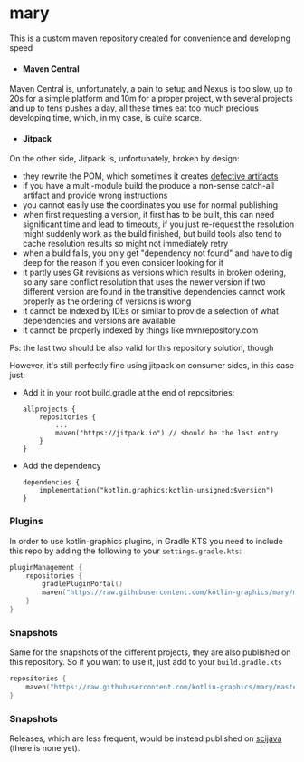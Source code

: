 # mary

This is a custom maven repository created for convenience and developing speed 
- #### Maven Central

Maven Central is, unfortunately, a pain to setup and Nexus is too slow, up to 20s for a simple platform
and 10m for a proper project, with several projects and up to tens pushes a day, all these times eat too much precious
developing time, which, in my case, is quite scarce.

- #### Jitpack

On the other side, Jitpack is, unfortunately, broken by design:
- they rewrite the POM, which sometimes it creates [defective artifacts](https://github.com/jitpack/jitpack.io/issues/4476)
- if you have a multi-module build the produce a non-sense catch-all artifact and provide wrong instructions
- you cannot easily use the coordinates you use for normal publishing
- when first requesting a version, it first has to be built, this can need significant time and lead to timeouts, 
  if you just re-request the resolution might suddenly work as the build finished, but build tools also tend to cache 
  resolution results so might not immediately retry
- when a build fails, you only get "dependency not found" and have to dig deep for the reason if you even consider looking for it
- it partly uses Git revisions as versions which results in broken odering, so any sane conflict resolution that uses the newer version if two different version are found in the transitive dependencies cannot work properly as the ordering of versions is wrong
- it cannot be indexed by IDEs or similar to provide a selection of what dependencies and versions are available
- it cannot be properly indexed by things like mvnrepository.com 
  
Ps: the last two should be also valid for this repository solution, though

However, it's still perfectly fine using jitpack on consumer sides, in this case just:

- Add it in your root build.gradle at the end of repositories:

      allprojects {
          repositories {
              ...
              maven("https://jitpack.io") // should be the last entry
          }
      }

- Add the dependency

      dependencies {
          implementation("kotlin.graphics:kotlin-unsigned:$version")
      }

### Plugins

In order to use kotlin-graphics plugins, in Gradle KTS you need to include this repo by adding the following to your `settings.gradle.kts`:

```kotlin
pluginManagement {
    repositories {
        gradlePluginPortal()
        maven("https://raw.githubusercontent.com/kotlin-graphics/mary/master")
    }
}
```

### Snapshots

Same for the snapshots of the different projects, they are also published on this repository. 
So if you want to use it, just add to your `build.gradle.kts`

```kotlin
repositories {
    maven("https://raw.githubusercontent.com/kotlin-graphics/mary/master")
}
```

### Snapshots

Releases, which are less frequent, would be instead published on [scijava](https://maven.scijava.org/) (there is none yet).

